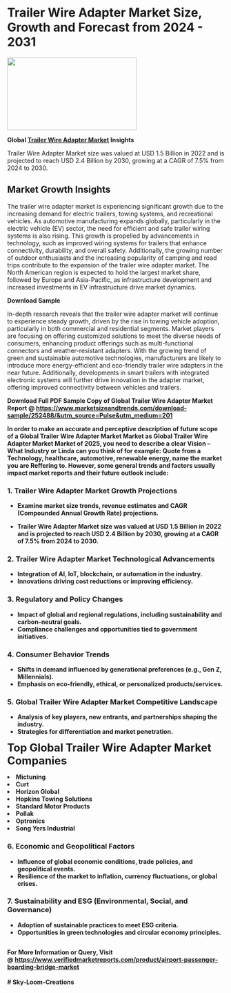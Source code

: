 <H1>Trailer Wire Adapter Market Size, Growth and Forecast from 2024 - 2031</H1><img class="aligncenter size-medium wp-image-584254" src="https://thirdeyenews.in/wp-content/uploads/2024/09/Global-Market-Research-300x168.jpeg" alt="" width="300" height="168" /><p><strong>Global&nbsp;<a href="https://www.marketsizeandtrends.com/download-sample/252488/&amp;utm_source=Pulse&amp;utm_medium=201">Trailer Wire Adapter Market</a> Insights</strong></p><p>Trailer Wire Adapter Market size was valued at USD 1.5 Billion in 2022 and is projected to reach USD 2.4 Billion by 2030, growing at a CAGR of 7.5% from 2024 to 2030.</p><p><h2>Market Growth Insights</h2> <p>The trailer wire adapter market is experiencing significant growth due to the increasing demand for electric trailers, towing systems, and recreational vehicles. As automotive manufacturing expands globally, particularly in the electric vehicle (EV) sector, the need for efficient and safe trailer wiring systems is also rising. This growth is propelled by advancements in technology, such as improved wiring systems for trailers that enhance connectivity, durability, and overall safety. Additionally, the growing number of outdoor enthusiasts and the increasing popularity of camping and road trips contribute to the expansion of the trailer wire adapter market. The North American region is expected to hold the largest market share, followed by Europe and Asia-Pacific, as infrastructure development and increased investments in EV infrastructure drive market dynamics.</p> <p><strong>Download Sample</strong></p> <p>In-depth research reveals that the trailer wire adapter market will continue to experience steady growth, driven by the rise in towing vehicle adoption, particularly in both commercial and residential segments. Market players are focusing on offering customized solutions to meet the diverse needs of consumers, enhancing product offerings such as multi-functional connectors and weather-resistant adapters. With the growing trend of green and sustainable automotive technologies, manufacturers are likely to introduce more energy-efficient and eco-friendly trailer wire adapters in the near future. Additionally, developments in smart trailers with integrated electronic systems will further drive innovation in the adapter market, offering improved connectivity between vehicles and trailers.</p> <p><strong></p><p><span class=""><strong>Download Full PDF Sample Copy of Global Trailer Wire Adapter Market Report</strong> @ <a href="https://www.marketsizeandtrends.com/download-sample/252488/&amp;utm_source=Pulse&amp;utm_medium=201" target="_blank">https://www.marketsizeandtrends.com/download-sample/252488/&amp;utm_source=Pulse&amp;utm_medium=201</a></span></p><p>In order to make an accurate and perceptive description of future scope of a Global&nbsp;Trailer Wire Adapter Market Market as Global&nbsp;Trailer Wire Adapter Market Market of 2025, you need to describe a clear Vision &ndash; What Industry or Linda can you think of for example: Quote from a Technology, healthcare, automotive, renewable energy, name the market you are Reffering to. However, some general trends and factors usually impact market reports and their future outlook include:</p><h3>1.&nbsp;<strong>Trailer Wire Adapter Market Growth Projections</strong></h3><ul><li>Examine market size trends, revenue estimates and CAGR (Compounded Annual Growth Rate) projections.</li><li><p>Trailer Wire Adapter Market size was valued at USD 1.5 Billion in 2022 and is projected to reach USD 2.4 Billion by 2030, growing at a CAGR of 7.5% from 2024 to 2030.</p></li></ul><h3>2.&nbsp;<strong>Trailer Wire Adapter Market Technological Advancements</strong></h3><ul><li>Integration of AI, IoT, blockchain, or automation in the industry.</li><li>Innovations driving cost reductions or improving efficiency.</li></ul><h3>3.&nbsp;<strong>Regulatory and Policy Changes</strong></h3><ul><li>Impact of global and regional regulations, including sustainability and carbon-neutral goals.</li><li>Compliance challenges and opportunities tied to government initiatives.</li></ul><h3>4.&nbsp;<strong>Consumer Behavior Trends</strong></h3><ul><li>Shifts in demand influenced by generational preferences (e.g., Gen Z, Millennials).</li><li>Emphasis on eco-friendly, ethical, or personalized products/services.</li></ul><h3>5.&nbsp;<strong>Global Trailer Wire Adapter Market Competitive Landscape</strong></h3><ul><li>Analysis of key players, new entrants, and partnerships shaping the industry.</li><li>Strategies for differentiation and market penetration.</li></ul><p data-pm-slice="1 1 []"><span style="color: inherit; font-family: inherit; font-size: 25px;">Top Global Trailer Wire Adapter Market Companies</span></p><div class="" data-test-id=""><p><li>Mictuning</li><li> Curt</li><li> Horizon Global</li><li> Hopkins Towing Solutions</li><li> Standard Motor Products</li><li> Pollak</li><li> Optronics</li><li> Song Yers Industrial</li></p></div><h3>6.&nbsp;<strong>Economic and Geopolitical Factors</strong></h3><ul><li>Influence of global economic conditions, trade policies, and geopolitical events.</li><li>Resilience of the market to inflation, currency fluctuations, or global crises.</li></ul><h3>7.&nbsp;<strong>Sustainability and ESG (Environmental, Social, and Governance)</strong></h3><ul><li>Adoption of sustainable practices to meet ESG criteria.</li><li>Opportunities in green technologies and circular economy principles.</li></ul><h2><strong style="font-size: 14px;">For More Information or Query, Visit @&nbsp;</strong><a style="background-color: #ffffff; font-size: 14px;" href="https://www.marketsizeandtrends.com/report/trailer-wire-adapter-market/" target="_blank">https://www.verifiedmarketreports.com/product/airport-passenger-boarding-bridge-market</a></h2># Sky-Loom-Creations
